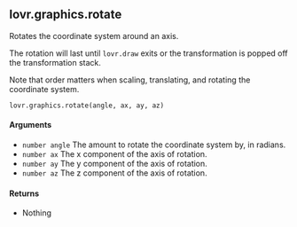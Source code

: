 <!--
category: reference
-->

lovr.graphics.rotate
---

Rotates the coordinate system around an axis.

The rotation will last until `lovr.draw` exits or the transformation is popped off the
transformation stack.

Note that order matters when scaling, translating, and rotating the coordinate system.

    lovr.graphics.rotate(angle, ax, ay, az)

#### Arguments

- `number angle` The amount to rotate the coordinate system by, in radians.
- `number ax` The x component of the axis of rotation.
- `number ay` The y component of the axis of rotation.
- `number az` The z component of the axis of rotation.

#### Returns

- Nothing
